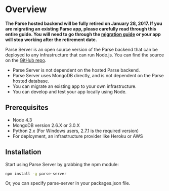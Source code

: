 # Overview

**The Parse hosted backend will be fully retired on January 28, 2017. If you are migrating an existing Parse app, please carefully read through this entire guide. You will need to go through the [migration guide](#migrating) or your app will stop working after the retirement date.**

Parse Server is an open source version of the Parse backend that can be deployed to any infrastructure that can run Node.js. You can find the source on the [GitHub repo](https://www.github.com/ParsePlatform/parse-server).

* Parse Server is not dependent on the hosted Parse backend.
* Parse Server uses MongoDB directly, and is not dependent on the Parse hosted database.
* You can migrate an existing app to your own infrastructure.
* You can develop and test your app locally using Node.

## Prerequisites

* Node 4.3
* MongoDB version 2.6.X or 3.0.X
* Python 2.x (For Windows users, 2.7.1 is the required version)
* For deployment, an infrastructure provider like Heroku or AWS

## Installation

Start using Parse Server by grabbing the npm module:

```bash
npm install -g parse-server
```

Or, you can specify parse-server in your packages.json file.
